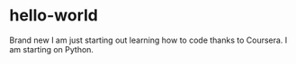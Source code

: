 # hello-world
Brand new
I am just starting out learning how to code thanks to Coursera. I am starting on Python.
